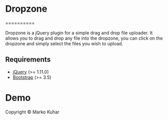 # Dropzone
==========

Dropzone is a jQuery plugin for a simple drag and drop file uploader. It allows you to drag and drop any file into the dropzone, you can click on the dropzone and simply select the files you wish to upload.

## Requirements

* [jQuery](http://jquery.com) (>= 1.11.0)
* [Bootstrap](http://getbootstrap.com/) (>= 3.5)

Demo
==========




Copyright © Marko Kuhar
